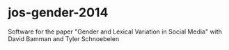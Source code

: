 jos-gender-2014
===============

Software for the paper "Gender and Lexical Variation in Social Media" with David Bamman and Tyler Schnoebelen
